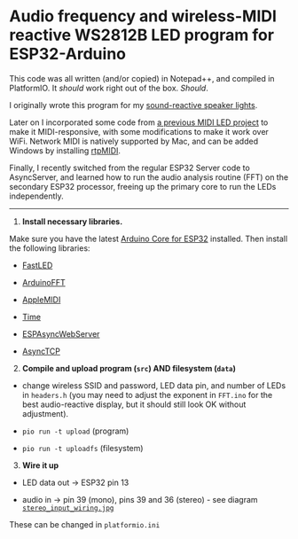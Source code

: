# Audio frequency and wireless-MIDI reactive WS2812B LED program for ESP32-Arduino

This code was all written (and/or copied) in Notepad++, and compiled in PlatformIO. It _should_ work right out of the box.
*Should*.

I originally wrote this program for my [sound-reactive speaker lights](https://www.instagram.com/p/BvR3FLChP0C/).

Later on I incorporated some code from [a previous MIDI LED project](https://www.instagram.com/p/BZefjNADfg1/) to make it MIDI-responsive, with some modifications to make it work over WiFi. Network MIDI is natively supported by Mac, and can be added Windows by installing [rtpMIDI](https://www.tobias-erichsen.de/software/rtpmidi.html).

Finally, I recently switched from the regular ESP32 Server code to AsyncServer, and learned how to run the audio analysis routine (FFT) on the secondary ESP32 processor, freeing up the primary core to run the LEDs independently.

___

1) **Install necessary libraries.**

Make sure you have the latest [Arduino Core for ESP32](https://github.com/espressif/arduino-esp32) installed. Then install the following libraries:

- [FastLED](https://github.com/FastLED/FastLED)

- [ArduinoFFT](https://github.com/kosme/arduinoFFT)

- [AppleMIDI](https://github.com/lathoub/Arduino-AppleMIDI-Library)

- [Time](https://github.com/PaulStoffregen/Time)

- [ESPAsyncWebServer](https://github.com/me-no-dev/ESPAsyncWebServer)

- [AsyncTCP](https://github.com/me-no-dev/AsyncTCP)

2) **Compile and upload program (`src`) AND filesystem (`data`)**

- change wireless SSID and password, LED data pin, and number of LEDs in `headers.h` (you may need to adjust the exponent in `FFT.ino` for the best audio-reactive display, but it should still look OK without adjustment).

- `pio run -t upload` (program)

- `pio run -t uploadfs` (filesystem)

3) **Wire it up**

- LED data out -> ESP32 pin 13

- audio in -> pin 39 (mono), pins 39 and 36 (stereo) - see diagram [`stereo_input_wiring.jpg`](https://github.com/ohnoitsalobo/sound-reactive-esp32/blob/master/Stereo_Input_Wiring.jpg)

These can be changed in `platformio.ini`

